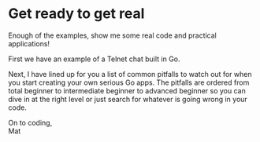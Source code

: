 # Get ready to get real

Enough of the examples, show me some real code and practical applications!

First we have an example of a Telnet chat built in Go.

Next, I have lined up for you a list of common pitfalls to watch out for when you start creating your own serious Go apps. The pitfalls are ordered from total beginner to intermediate beginner to advanced beginner so you can dive in at the right level or just search for whatever is going wrong in your code.

On to coding,  
Mat
